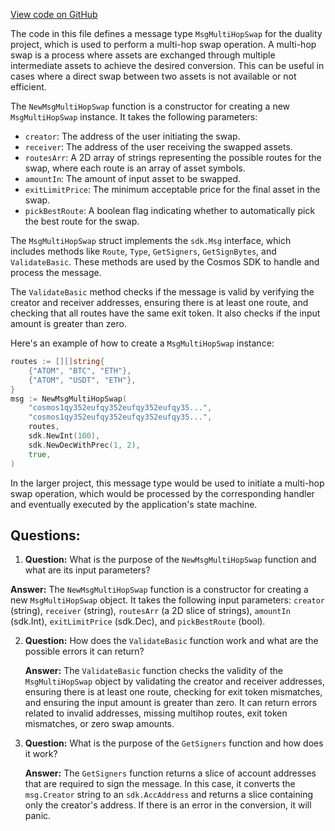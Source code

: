 [View code on GitHub](https://github.com/duality-labs/duality/types/message_multi_hop_swap.go)

The code in this file defines a message type `MsgMultiHopSwap` for the duality project, which is used to perform a multi-hop swap operation. A multi-hop swap is a process where assets are exchanged through multiple intermediate assets to achieve the desired conversion. This can be useful in cases where a direct swap between two assets is not available or not efficient.

The `NewMsgMultiHopSwap` function is a constructor for creating a new `MsgMultiHopSwap` instance. It takes the following parameters:

- `creator`: The address of the user initiating the swap.
- `receiver`: The address of the user receiving the swapped assets.
- `routesArr`: A 2D array of strings representing the possible routes for the swap, where each route is an array of asset symbols.
- `amountIn`: The amount of input asset to be swapped.
- `exitLimitPrice`: The minimum acceptable price for the final asset in the swap.
- `pickBestRoute`: A boolean flag indicating whether to automatically pick the best route for the swap.

The `MsgMultiHopSwap` struct implements the `sdk.Msg` interface, which includes methods like `Route`, `Type`, `GetSigners`, `GetSignBytes`, and `ValidateBasic`. These methods are used by the Cosmos SDK to handle and process the message.

The `ValidateBasic` method checks if the message is valid by verifying the creator and receiver addresses, ensuring there is at least one route, and checking that all routes have the same exit token. It also checks if the input amount is greater than zero.

Here's an example of how to create a `MsgMultiHopSwap` instance:

```go
routes := [][]string{
	{"ATOM", "BTC", "ETH"},
	{"ATOM", "USDT", "ETH"},
}
msg := NewMsgMultiHopSwap(
	"cosmos1qy352eufqy352eufqy352eufqy35...",
	"cosmos1qy352eufqy352eufqy352eufqy35...",
	routes,
	sdk.NewInt(100),
	sdk.NewDecWithPrec(1, 2),
	true,
)
```

In the larger project, this message type would be used to initiate a multi-hop swap operation, which would be processed by the corresponding handler and eventually executed by the application's state machine.
## Questions: 
 1. **Question:** What is the purpose of the `NewMsgMultiHopSwap` function and what are its input parameters?

   **Answer:** The `NewMsgMultiHopSwap` function is a constructor for creating a new `MsgMultiHopSwap` object. It takes the following input parameters: `creator` (string), `receiver` (string), `routesArr` (a 2D slice of strings), `amountIn` (sdk.Int), `exitLimitPrice` (sdk.Dec), and `pickBestRoute` (bool).

2. **Question:** How does the `ValidateBasic` function work and what are the possible errors it can return?

   **Answer:** The `ValidateBasic` function checks the validity of the `MsgMultiHopSwap` object by validating the creator and receiver addresses, ensuring there is at least one route, checking for exit token mismatches, and ensuring the input amount is greater than zero. It can return errors related to invalid addresses, missing multihop routes, exit token mismatches, or zero swap amounts.

3. **Question:** What is the purpose of the `GetSigners` function and how does it work?

   **Answer:** The `GetSigners` function returns a slice of account addresses that are required to sign the message. In this case, it converts the `msg.Creator` string to an `sdk.AccAddress` and returns a slice containing only the creator's address. If there is an error in the conversion, it will panic.